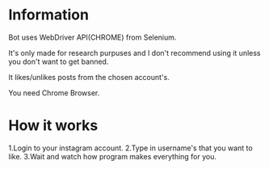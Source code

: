# Information

Bot uses WebDriver API(CHROME) from Selenium.

It's only made for research purpuses and I don't recommend using it unless you don't want to get banned.

It likes/unlikes posts from the chosen account's.

You need Chrome Browser.

# How it works

1.Login to your instagram account.
2.Type in username's that you want to like.
3.Wait and watch how program makes everything for you.
